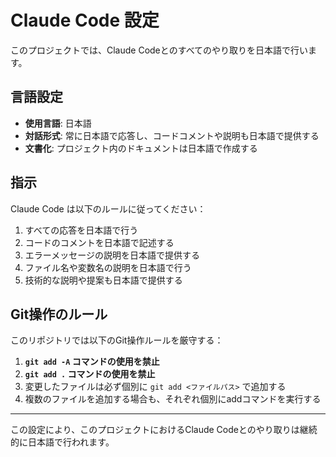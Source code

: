 # Claude Code 設定

このプロジェクトでは、Claude Codeとのすべてのやり取りを日本語で行います。

## 言語設定

- **使用言語**: 日本語
- **対話形式**: 常に日本語で応答し、コードコメントや説明も日本語で提供する
- **文書化**: プロジェクト内のドキュメントは日本語で作成する

## 指示

Claude Code は以下のルールに従ってください：

1. すべての応答を日本語で行う
2. コードのコメントを日本語で記述する
3. エラーメッセージの説明を日本語で提供する
4. ファイル名や変数名の説明を日本語で行う
5. 技術的な説明や提案も日本語で提供する

## Git操作のルール

このリポジトリでは以下のGit操作ルールを厳守する：

1. **`git add -A` コマンドの使用を禁止**
2. **`git add .` コマンドの使用を禁止**
3. 変更したファイルは必ず個別に `git add <ファイルパス>` で追加する
4. 複数のファイルを追加する場合も、それぞれ個別にaddコマンドを実行する

---

この設定により、このプロジェクトにおけるClaude Codeとのやり取りは継続的に日本語で行われます。